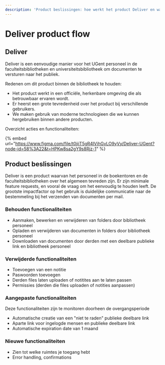 ```yaml
---
description: 'Product beslissingen: hoe werkt het product Deliver en waarom werkt het zo.'
---
```


# Deliver product flow

## Deliver

Deliver is een eenvoudige manier voor het UGent personeel in de faculteitsbibliotheken en universiteitsbibliotheek om documenten te versturen naar het publiek.

Redenen om dit product binnen de bibliotheek te houden:

* Het product werkt in een officiële, herkenbare omgeving die als betrouwbaar ervaren wordt.
* Er heerst een grote tevredenheid over het product bij verschillende gebruikers.
* We maken gebruik van moderne technologieen die we kunnen hergebruiken binnen andere producten.

Overzicht acties en functionaliteiten:

{% embed url="https://www.figma.com/file/t0jiiT5gR4IVihGvLO9yVy/Deliver-UGent?node-id=58%3A22&t=HPKw8sa2gY9s8Rjz-1" %}

## Product beslissingen

Deliver is een product waarvan het personeel in de boekentoren en de faculteitsbibliotheken over het algemeen tevreden zijn. Er zijn minimale feature requests, en vooral de vraag om het eenvoudig te houden leeft. De grootste impactfactor op het gebruik is duidelijke communicatie naar de bestemmeling bij het verzenden van documenten per mail.

### Behouden functionaliteiten

* Aanmaken, bewerken en verwijderen van folders door bibliotheek personeel
* Opladen en verwijderen van documenten in folders door bibliotheek personeel
* Downloaden van documenten door derden met een deelbare publieke link en bibliotheek personeel

### Verwijderde functionaliteiten

* Toevoegen van een notitie
* Paswoorden toevoegen
* Derden files laten uploaden of notitites aan te laten passen
* Permissies (derden die files uploaden of notities aanpassen)

### Aangepaste functionaliteiten

Deze functionaliteiten zijn te monitoren doorheen de overgangsperiode

* Automatische creatie van een "niet te raden" publieke deelbare link
* Aparte link voor ingelogde mensen en publieke deelbare link
* Automatische expiration date van 1 maand

### Nieuwe functionaliteiten

* Zien tot welke ruimtes je toegang hebt
* Error handling, confirmations

###

